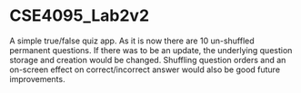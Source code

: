 # CSE4095_Lab2v2
A simple true/false quiz app.
As it is now there are 10 un-shuffled permanent questions. If there was
to be an update, the underlying question storage and creation would be changed.
Shuffling question orders and an on-screen effect on correct/incorrect answer would
also be good future improvements.

